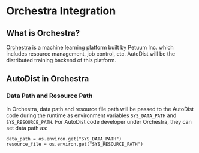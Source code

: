 # Orchestra Integration

## What is Orchestra?

[Orchestra](https://petuum.com/platform/) is a machine learning platform built by Petuum Inc. which includes resource management, job control, etc. AutoDist will be the distributed training backend of this platform.

## AutoDist in Orchestra

### Data Path and Resource Path

In Orchestra, data path and resource file path will be passed to the AutoDist code during the runtime as environment variables `SYS_DATA_PATH` and `SYS_RESOURCE_PATH`. 
For AutoDist code developer under Orchestra, they can set data path as:

```
data_path = os.environ.get("SYS_DATA_PATH")
resource_file = os.environ.get("SYS_RESOURCE_PATH")
```

